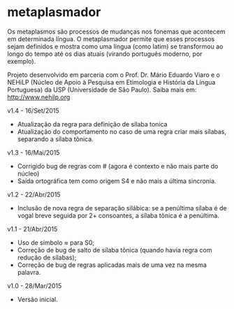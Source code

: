 metaplasmador
=============

Os metaplasmos são processos de mudanças nos fonemas que acontecem em determinada língua. O metaplasmador permite que esses processos sejam definidos e mostra como uma língua (como latim) se transformou ao longo do tempo até os dias atuais (virando português moderno, por exemplo).

Projeto desenvolvido em parceria com o Prof. Dr. Mário Eduardo Viaro e o NEHiLP (Núcleo de Apoio à Pesquisa em 
Etimologia e História da Língua Portuguesa) da USP (Universidade de São Paulo). Saiba mais em: http://www.nehilp.org

v1.4 - 16/Set/2015
- Atualização da regra para definição de sílaba tonica
- Atualização do comportamento no caso de uma regra criar mais sílabas, separando a sílaba tônica.

v1.3 - 16/Mai/2015
- Corrigido bug de regras com # (agora é contexto e não mais parte do núcleo)
- Saída ortográfica tem como origem S4 e não mais a última sincronia.

v1.2 - 22/Abr/2015
- Inclusão de nova regra de separação silábica: se a penúltima sílaba é de vogal breve seguida por 2+ consoantes, a sílaba tônica é a penúltima.

v1.1 - 21/Abr/2015
- Uso de símbolo ≈ para S0;
- Correção de bug de salto de sílaba tônica (quando havia regra com redução de sílabas);
- Correção de bug de regras aplicadas mais de uma vez na mesma palavra.

v1.0 - 28/Mar/2015
- Versão inicial.

